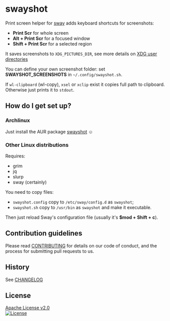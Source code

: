 # swayshot #

Print screen helper for [sway][] adds keyboard shortcuts for screenshots:

* **Print Scr** for whole screen
* **Alt + Print Scr** for a focused window
* **Shift + Print Scr** for a selected region

It saves screenshots to `XDG_PICTURES_DIR`, see more details on [XDG user directories][]

You can define your own screenshot folder: set **SWAYSHOT_SCREENSHOTS** in `~/.config/swayshot.sh`.

If `wl-clipboard` (wl-copy), `xsel` or `xclip` exist it copies full path to clipboard. Otherwise just prints it to `stdout`.

## How do I get set up?

### Archlinux

Just install the AUR package [swayshot][swayshot-AUR] ☺

### Other Linux distributions

Requires:
* grim
* jq
* slurp
* sway (certainly)

You need to copy files:

* `swayshot.config` copy to `/etc/sway/config.d` as `swayshot`;
* `swayshot.sh` copy to `/usr/bin` as `swayshot` and make it executable.

Then just reload Sway's configuration file (usually it's **$mod + Shift + c**).

## Contribution guidelines

Please read [CONTRIBUTING](CONTRIBUTING.markdown) for details on our code of conduct, and the process for submitting pull requests to us.

## History

See [CHANGELOG](CHANGELOG.markdown)

## License

[Apache License v2.0](LICENSE)  
[![License](https://img.shields.io/badge/license-Apache%202.0-blue.svg?style=flat)](http://www.apache.org/licenses/LICENSE-2.0.html)

[sway]: http://swaywm.org/ "Sway is a drop-in replacement for the i3 window manager, but for Wayland instead of X11"
[XDG user directories]: https://wiki.archlinux.org/index.php/XDG_user_directories
[swayshot-AUR]: https://aur.archlinux.org/packages/swayshot/